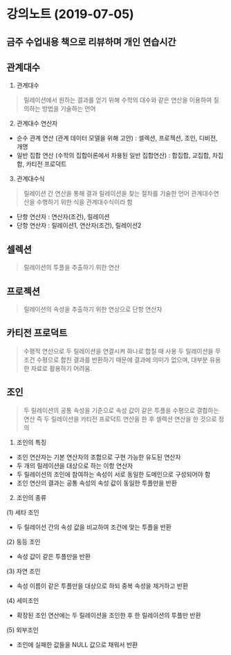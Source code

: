 ﻿
# 강의노트 (2019-07-05)

## 금주 수업내용 책으로 리뷰하며 개인 연습시간

## 관계대수


1. 관계대수

> 릴레이션에서 원하는 결과를 얻기 위해 수학의 대수와 같은 연산을 이용하여 질의하는 방법을 기술하는 언어

2. 관계대수 연산자

* 순수 관계 연산 (관계 데이터 모델을 위해 고안) : 셀렉션, 프로젝션, 조인, 디비전, 개명
* 일반 집합 연산 (수학의 집합이론에서 차용된 일반 집합연산) : 합집합, 교집합, 차집합, 카티전 프로덕트

3. 관계대수식 

> 릴레이션 간 연산을 통해 결과 릴레이션을 찾는 절차를 기술한 언어
> 관계대수연산을 수행하기 위한 식을 관계대수식이라 함

* 단항 연산자 : 연산자(조건), 릴레이션
* 단항 연산자 : 릴레이션1, 연산자(조건), 릴레이션2

## 셀렉션 

> 릴레이션의 투플을 추출하기 위한 연산

## 프로젝션

> 릴레이션의 속성을 추출하기 위한 연상으로 단항 연산자

## 카티전 프로덕트

> 수평적 연산으로 두 릴레이션을 연결시켜 하나로 합칠 때 사용
> 두 릴레이션을 무조건 수평으로 합친 결과를 반환하기 때문에 결과에 의미가 없으며, 대부분 유용한 자료로 활용하기 어려움.

## 조인

> 두 릴레이션의 공통 속성을 기준으로 속성 값이 같은 투플을 수평으로 결합하는 연산
> 즉 두 릴레이션을 카티전 프로덕트 연산을 한 후 셀렉션 연산을 한 것으로 정의

1. 조인의 특징

* 조인 연산자는 기본 연산자의 조합으로 구현 가능한 유도된 연산자
* 두 개의 릴레이션을 대상으로 하는 이항 연산자
* 두 릴레이션의 조인에 참여하는 속성이 서로 동일한 도메인으로 구성되어야 함
* 조인 연산의 결과는 공통 속성의 속성 값이 동일한 투플만을 반환

2. 조인의 종류

(1) 세타 조인

* 두 릴레이션 간의 속성 값을 비교하여 조건에 맞는 투플을 반환

(2) 동등 조인 

* 속성 값이 같은 투플만을 반환

(3) 자연 조인

* 속성 이름이 같은 투플만을 대상으로 하되 중복 속성을 제거하고 반환

(4) 세미조인

* 확장된 조인 연산에는 두 릴레이션을 조인한 후 한 릴레이션의 투플만 반환

(5) 외부조인

* 조인에 실패한 값들을 NULL 값으로 채워서 반환
